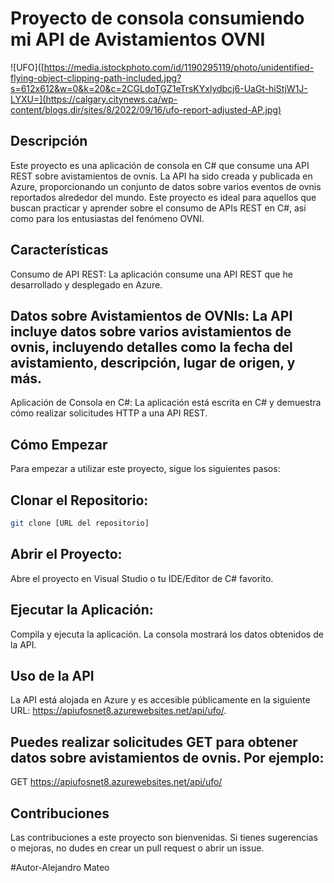 # Proyecto de consola consumiendo mi API de Avistamientos OVNI


![UFO]([https://media.istockphoto.com/id/1190295119/photo/unidentified-flying-object-clipping-path-included.jpg?s=612x612&w=0&k=20&c=2CGLdoTGZ1eTrsKYxlydbcj6-UaGt-hiStjW1J-LYXU=](https://calgary.citynews.ca/wp-content/blogs.dir/sites/8/2022/09/16/ufo-report-adjusted-AP.jpg)


## Descripción
Este proyecto es una aplicación de consola en C# que consume una API REST sobre avistamientos de ovnis. La API ha sido creada y publicada en Azure, proporcionando un conjunto de datos sobre varios eventos de ovnis reportados alrededor del mundo. Este proyecto es ideal para aquellos que buscan practicar y aprender sobre el consumo de APIs REST en C#, así como para los entusiastas del fenómeno OVNI.

## Características
Consumo de API REST: La aplicación consume una API REST que he desarrollado y desplegado en Azure.

## Datos sobre Avistamientos de OVNIs: La API incluye datos sobre varios avistamientos de ovnis, incluyendo detalles como la fecha del avistamiento, descripción, lugar de origen, y más.
Aplicación de Consola en C#: La aplicación está escrita en C# y demuestra cómo realizar solicitudes HTTP a una API REST.

## Cómo Empezar
Para empezar a utilizar este proyecto, sigue los siguientes pasos:

## Clonar el Repositorio:
```bash
git clone [URL del repositorio]
```

## Abrir el Proyecto:
Abre el proyecto en Visual Studio o tu IDE/Editor de C# favorito.

## Ejecutar la Aplicación:
Compila y ejecuta la aplicación. La consola mostrará los datos obtenidos de la API.

## Uso de la API
La API está alojada en Azure y es accesible públicamente en la siguiente URL: https://apiufosnet8.azurewebsites.net/api/ufo/. 

## Puedes realizar solicitudes GET para obtener datos sobre avistamientos de ovnis. Por ejemplo:
GET https://apiufosnet8.azurewebsites.net/api/ufo/

## Contribuciones
Las contribuciones a este proyecto son bienvenidas. Si tienes sugerencias o mejoras, no dudes en crear un pull request o abrir un issue.

#Autor-Alejandro Mateo
